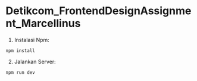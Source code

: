 # Detikcom_FrontendDesignAssignment_Marcellinus

1. Instalasi Npm:
```
npm install
```
2. Jalankan Server:
```
npm run dev
```
